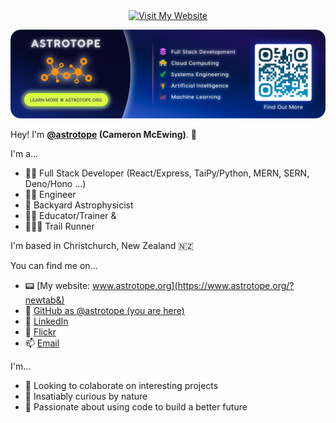 <div align="center">
  <a href="https://www.astrotope.org">
    <img src="https://img.shields.io/badge/VISIT%20ASTROTOPE.ORG-131253?style=for-the-badge" alt="Visit My Website">
  </a>
</div>

<p align="center">
  <a href="https://www.astrotope.org">
    <img src="images/astrotope_banner.png" alt="Astrotope Banner">
  </a>
</p>

Hey! I'm **<a href="https://www.astrotope.org" target="_blank">@astrotope</a> (Cameron McEwing)**. 👋

I'm a...

- 👨‍💻 Full Stack Developer (React/Express, TaiPy/Python, MERN, SERN, Deno/Hono ...)
- 👷‍♂️ Engineer
- 🔭 Backyard Astrophysicist
- 👨‍🏫 Educator/Trainer &
- 🏃‍♂️‍➡️ Trail Runner

I'm based in Christchurch, New Zealand 🇳🇿

You can find me on...

- 📟  [My website: www.astrotope.org](https://www.astrotope.org/?newtab&)
- 🎒  [GitHub as @astrotope (you are here)](https://github.com/astrotope)
- 🔗  [LinkedIn](https://linkedin.com/in/coding-the-future/?newtab&)
- 🎇  [Flickr](https://www.flickr.com/photos/170592527@N06/?newtab&)
- 📫  [Email](mailto:innovate.with.astrotope@gmail.com)

I'm...

- 👀 Looking to colaborate on interesting projects
- 🌱 Insatiably curious by nature 
- 💞️ Passionate about using code to build a better future

<!---
Astrotope/Astrotope is a ✨ special ✨ repository because its `README.md` (this file) appears on your GitHub profile.
You can click the Preview link to take a look at your changes.
--->
